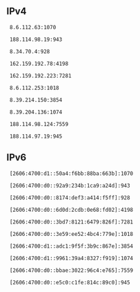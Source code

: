 ## IPv4
```
 8.6.112.63:1070
```
```
 188.114.98.19:943
```
```
 8.34.70.4:928
```
```
 162.159.192.78:4198
```
```
 162.159.192.223:7281
```
```
 8.6.112.253:1018
```
```
 8.39.214.150:3854
```
```
 8.39.204.136:1074
```
```
 188.114.98.124:7559
```
```
 188.114.97.19:945
```

## IPv6
```
 [2606:4700:d1::50a4:f6bb:88ba:663b]:1070
```
```
 [2606:4700:d0::92a9:234b:1ca9:a24d]:943
```
```
 [2606:4700:d0::8174:def3:a414:f5ff]:928
```
```
 [2606:4700:d0::6d0d:2cdb:0e68:fd02]:4198
```
```
 [2606:4700:d0::3bd7:8121:6479:826f]:7281
```
```
 [2606:4700:d0::3e59:ee52:4bc4:779e]:1018
```
```
 [2606:4700:d1::adc1:9f5f:3b9c:867e]:3854
```
```
 [2606:4700:d1::9961:39a4:8327:f919]:1074
```
```
 [2606:4700:d0::bbae:3022:96c4:e765]:7559
```
```
 [2606:4700:d0::e5c0:c1fe:814c:89c0]:945
```
